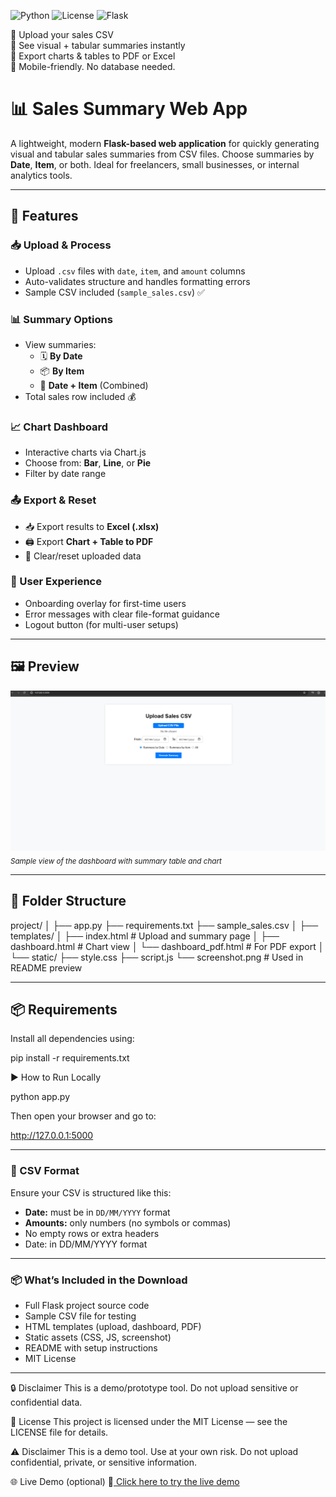 ![Python](https://img.shields.io/badge/Python-3.9%2B-blue)
![License](https://img.shields.io/badge/License-MIT-green)
![Flask](https://img.shields.io/badge/Powered%20by-Flask-lightgrey)

🔹 Upload your sales CSV  
🔹 See visual + tabular summaries instantly  
🔹 Export charts & tables to PDF or Excel  
🔹 Mobile-friendly. No database needed.


# 📊 Sales Summary Web App

A lightweight, modern **Flask-based web application** for quickly generating visual and tabular sales summaries from CSV files. Choose summaries by **Date**, **Item**, or both. Ideal for freelancers, small businesses, or internal analytics tools.

---

## 🚀 Features

### 📥 Upload & Process
- Upload `.csv` files with `date`, `item`, and `amount` columns  
- Auto-validates structure and handles formatting errors
- Sample CSV included (`sample_sales.csv`) ✅

### 📊 Summary Options
- View summaries:
  - 🗓 **By Date**
  - 📦 **By Item**
  - 🔁 **Date + Item** (Combined)
- Total sales row included 💰

### 📈 Chart Dashboard
- Interactive charts via Chart.js
- Choose from: **Bar**, **Line**, or **Pie**
- Filter by date range

### 📤 Export & Reset
- 📥 Export results to **Excel (.xlsx)**
- 🖨 Export **Chart + Table to PDF**
- 🔄 Clear/reset uploaded data

### 🧠 User Experience
- Onboarding overlay for first-time users
- Error messages with clear file-format guidance
- Logout button (for multi-user setups)

---

## 🖼 Preview

![Screenshot](static/screenshot1.png)  
<sub>_Sample view of the dashboard with summary table and chart_</sub>

---

## 📁 Folder Structure

project/
│
├── app.py
├── requirements.txt
├── sample_sales.csv
│
├── templates/
│   ├── index.html          # Upload and summary page
│   ├── dashboard.html      # Chart view
│   └── dashboard_pdf.html  # For PDF export
│
└── static/
    ├── style.css
    ├── script.js
    └── screenshot.png      # Used in README preview


---

## 📦 Requirements

Install all dependencies using:

pip install -r requirements.txt

▶️ How to Run Locally

python app.py

Then open your browser and go to:

http://127.0.0.1:5000

---

### 📄 CSV Format
Ensure your CSV is structured like this:

- **Date:** must be in `DD/MM/YYYY` format  
- **Amounts:** only numbers (no symbols or commas)  
- No empty rows or extra headers  
- Date: in DD/MM/YYYY format

---

### 📦 What’s Included in the Download

- Full Flask project source code
- Sample CSV file for testing
- HTML templates (upload, dashboard, PDF)
- Static assets (CSS, JS, screenshot)
- README with setup instructions
- MIT License

---

🔒 Disclaimer
This is a demo/prototype tool.
Do not upload sensitive or confidential data.

📝 License
This project is licensed under the MIT License — see the LICENSE file for details.

⚠️ Disclaimer
This is a demo tool. Use at your own risk.
Do not upload confidential, private, or sensitive information.

🌐 Live Demo (optional)
🔗[ Click here to try the live demo](http://127.0.0.1:5000)
